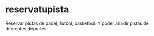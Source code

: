 # reservatupista
Reservar pistas de padel, futbol, basketbol. Y poder añadir pistas de diferentes deportes.
